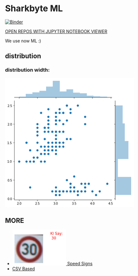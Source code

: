 # Sharkbyte ML
[![Binder](https://mybinder.org/badge_logo.svg)](https://mybinder.org/v2/gh/Sharkbyteprojects/IRIS-ML_and_Deep-Learning/master?filepath=DEEP%20LEARNING.ipynb)

[OPEN REPOS WITH JUPYTER NOTEBOOK VIEWER](https://nbviewer.jupyter.org/github/Sharkbyteprojects/IRIS-ML_and_Deep-Learning/tree/master/)

We use now ML :)

## distribution

### distribution width:
![ERR IMAGE LOAD](https://github.com/Sharkbyteprojects/IRIS-ML_and_Deep-Learning/raw/master/.images_for_readme/distribution%20width.png)

## MORE

- [![](https://raw.githubusercontent.com/Sharkbyteprojects/IRIS-ML_and_Deep-Learning/master/.images_for_readme/30-sign.png) Speed Signs](https://github.com/Sharkbyteprojects/IRIS-ML_and_Deep-Learning/blob/master/pic/Readme.md)
- [CSV Based](https://github.com/Sharkbyteprojects/IRIS-ML_and_Deep-Learning/blob/master/csv%20based/Readme.md)